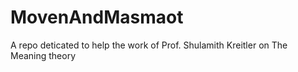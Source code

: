 # MovenAndMasmaot
A repo deticated to help the work of Prof. Shulamith Kreitler on The Meaning theory
